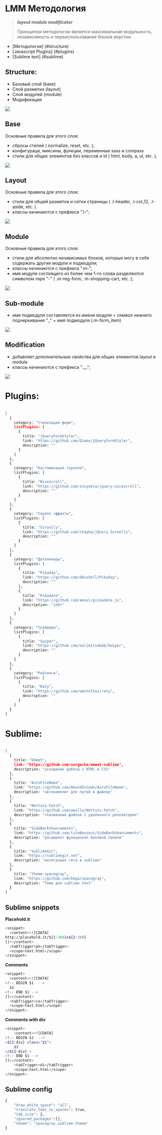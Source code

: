 
LMM Методология
===============
> ***layout module modificator***

> Принципом методологии является максимальная модульность, независимость
> и переиспользование блоков верстки.

 - [Методология] (#structure)
 - [Javascript Plugins] (#plugins)
 - [Sublime text] (#sublime)

Structure:
---------

  - Базовый слой (base)
  - Слой разметки (layout)
  - Слой модулей (module)
  - Модификации

![](https://dl.dropboxusercontent.com/u/80313909/github/flat.png)

Base
----
  Основные правила для этого слоя:
  - сбросы стилей ( normalize, reset, etc. );
  - конфигураци, миксины, функции, переменные sass и compass
  - стили для общих элементов без классов и id ( html, body, a, ul, etc. );

![](https://dl.dropboxusercontent.com/u/80313909/github/base.png)


Layout
------
  Основные правила для этого слоя:
  - стили для общей разметки и сетки страницы ( .l-header, .l-col_12, .l-aside,
      etc. ).
  - классы начинаются с префикса ".l-";

![](https://dl.dropboxusercontent.com/u/80313909/github/layout.png)



Module
------

  Основные правила для этого слоя:
  - стили для абсолютно независимых блоков, которые могу в себе содержать другие модули и подмодули;
  - классы начинаются с префикса ".m-";
  - имя модуля состоящего из более чем 1-го слова разделяются
      символом тире "-" ( .m-reg-form, .m-shopping-cart, etc. );

![](https://dl.dropboxusercontent.com/u/80313909/github/module.png)


Sub-module
---------

  - имя подмодуля составляется из имени модуля + символ нижнего подчеркивания "_" + имя подмодуля (.m-form_item)

![](https://dl.dropboxusercontent.com/u/80313909/github/component.png)


Modification
------------

  - добавляет дополнительные свойства для общих элементов layout и module
  - классы начинаются с префикса ".__";


![](https://dl.dropboxusercontent.com/u/80313909/github/all.png)




Plugins:
========

```sh

[
  {
    category: "Стилизация форм",
    listPlugins: [
      {
        title: "jQueryFormStyler",
        link: "https://github.com/Dimox/jQueryFormStyler",
        description: ""
      }
    ]
  },
  {
    category: "Кастомизация скролла",
    listPlugins: [
      {
        title: "Nicescroll",
        link: "https://github.com/inuyaksa/jquery.nicescroll",
        description: ""
      }
    ]
  },
  {
    category: "Скролл эффекты",
    listPlugins: [
      {
        title: "Scroolly",
        link: "https://github.com/chayka/jQuery.Scroolly",
        description: ""
      }
    ]
  },
  {
    category: "Датапикеры",
    listPlugins: [
      {
        title: "Pikaday",
        link: "https://github.com/dbushell/Pikaday",
        description: ""
      },
      {
        title: "Pikadate",
        link: "https://github.com/amsul/pickadate.js",
        description: "ie9+"
      }
    ]
  },
  {
    category: "Слайдеры",
    listPlugins: [
      {
        title: "Swiper",
        link: "https://github.com/nolimits4web/Swiper",
        description: ""
      }
    ]
  },
  {
    category: "Рейтинги",
    listPlugins: [
      {
        title: "Raty",
        link: "https://github.com/wbotelhos/raty",
        description: ""
      }
    ]
  }
]


```
Sublime:
========

```sh

[
  {
    title: "Emmet",
    link: "https://github.com/sergeche/emmet-sublime",
    description: "ускорение работы с HTML и CSS"
  },
  {
    title: "AutoFileName",
    link: "https://github.com/BoundInCode/AutoFileName",
    description: "автокомплит для путей и файлов"
  },
  {
    title: "Nettuts-Fetch",
    link: "https://github.com/weslly/Nettuts-Fetch",
    description: "скачивание файлов с удаленного репозитория"
  },
  {
    title: "SideBarEnhancements",
    link: "https://github.com/titoBouzout/SideBarEnhancements",
    description: "расширяет функционал боковой панели"
  },
  {
    title: "SublimeGit",
    link: "https://sublimegit.net",
    description: "интеграция гита в sublime"
  },
  {
    title: "theme-spacegray",
    link: "https://github.com/kkga/spacegray",
    description: "Тема для sublime text"
  }
]


```

Sublime snippets
----------------

**Placehold.it**

```sh
<snippet>
  <content><![CDATA[
http://placehold.it/${1:300}x${2:300}
]]></content>
  <tabTrigger>ph</tabTrigger>
  <scope>text.html</scope>
</snippet>
```

**Comments**

```sh
<snippet>
  <content><![CDATA[
<!-- BEGIN $1  -->
  $2
<!-- END $1 -->
]]></content>
  <tabTrigger>co</tabTrigger>
  <scope>text.html</scope>
</snippet>
```

**Comments with div**

```sh
<snippet>
	<content><![CDATA[
<!-- BEGIN $1  -->
<${2:div} class="$1">
	$3
</${2:div} >
<!-- END $1 -->
]]></content>
	<tabTrigger>di</tabTrigger>
	<scope>text.html</scope>
</snippet>
```

Sublime config
----------------
```sh
{
	"draw_white_space": "all",
	"translate_tabs_to_spaces": true,
	"tab_size": 2,
	"ignored_packages":[],
	"theme": "Spacegray.sublime-theme"
}

```
